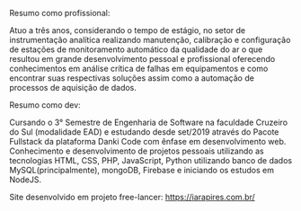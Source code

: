 Resumo como profissional:

Atuo a três anos, considerando o tempo de estágio, no setor de instrumentação analítica realizando manutenção, calibração e configuração de estações de monitoramento automático da qualidade do ar o que resultou em grande desenvolvimento pessoal e profissional oferecendo conhecimentos em análise crítica de falhas em equipamentos e como encontrar suas respectivas soluções assim como a automação de processos de aquisição de dados. 

Resumo como dev:

Cursando o 3° Semestre de Engenharia de Software na faculdade Cruzeiro do Sul (modalidade EAD) e estudando desde set/2019 através do Pacote Fullstack da plataforma Danki Code com ênfase em desenvolvimento web. 
Conhecimento e desenvolvimento de projetos pessoais utilizando as tecnologias HTML, CSS, PHP, JavaScript, Python utilizando banco de dados MySQL(principalmente), mongoDB, Firebase e iniciando os estudos em NodeJS. 

Site desenvolvido em projeto free-lancer: https://iarapires.com.br/

<!---
William-Lomar/William-Lomar is a ✨ special ✨ repository because its `README.md` (this file) appears on your GitHub profile.
You can click the Preview link to take a look at your changes.
--->
